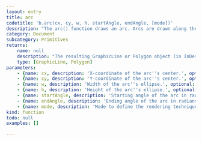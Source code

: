 ```yaml
---
layout: entry
title: arc
codetitle: 'b.arc(cx, cy, w, h, startAngle, endAngle, [mode])'
description: "The arc() function draws an arc. Arcs are drawn along the outer edge of an ellipse\ndefined by the x, y, width and height parameters.\nThe origin or the arc's ellipse may be changed with the ellipseMode() function.\nThe start and stop parameters specify the angles at which to draw the arc."
category: Document
subcategory: Primitives
returns:
    name: null
    description: "The resulting GraphicLine or Polygon object (in InDesign Scripting terms the corresponding type is GraphicLine or Polygon, not Arc).\n\nTODO(S)\n- fix overlapping points bug"
    type: [GraphicLine, Polygon]
parameters:
    - {name: cx, description: 'X-coordinate of the arc''s center.', optional: false, type: [Number]}
    - {name: cy, description: 'Y-coordinate of the arc''s center.', optional: false, type: [Number]}
    - {name: w, description: 'Width of the arc''s ellipse.', optional: false, type: [Number]}
    - {name: h, description: 'Height of the arc''s ellipse.', optional: false, type: [Number]}
    - {name: startAngle, description: 'Starting angle of the arc in radians.', optional: false, type: [Number]}
    - {name: endAngle, description: 'Ending angle of the arc in radians.', optional: false, type: [Number]}
    - {name: mode, description: 'Mode to define the rendering technique of the arc: b.OPEN (default), b.CHORD, or b.PIE.', optional: true, type: [String]}
kind: function
todo: null
examples: []

---
```

